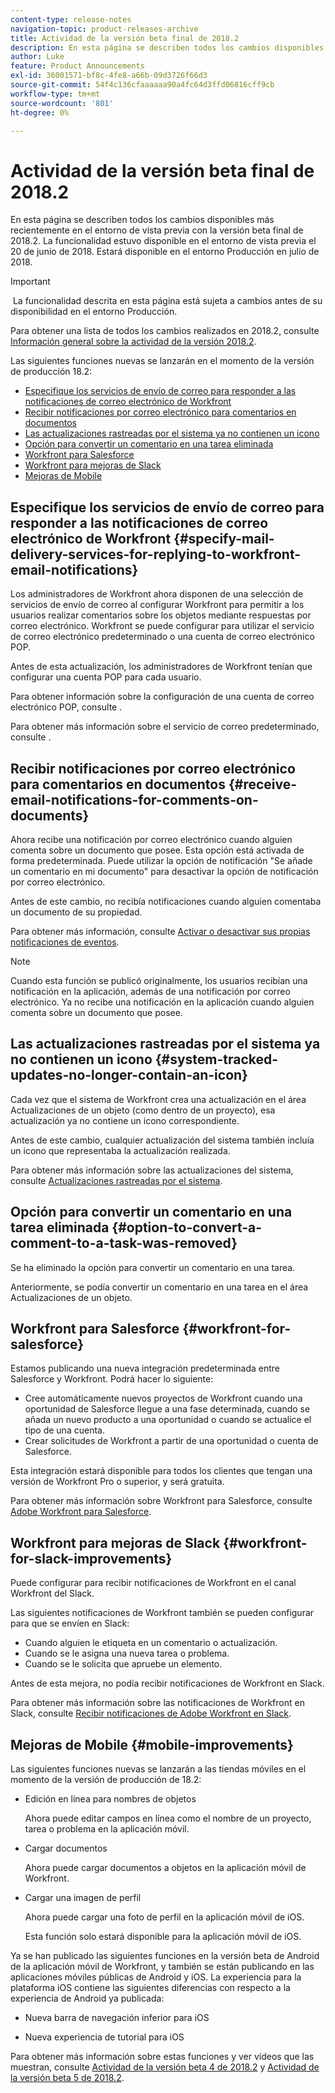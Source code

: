 ```yaml
---
content-type: release-notes
navigation-topic: product-releases-archive
title: Actividad de la versión beta final de 2018.2
description: En esta página se describen todos los cambios disponibles más recientemente en el entorno de vista previa con la versión beta final de 2018.2. La funcionalidad estuvo disponible en el entorno de vista previa el 20 de junio de 2018. Estará disponible en el entorno Producción en julio de 2018.
author: Luke
feature: Product Announcements
exl-id: 36001571-bf8c-4fe8-a66b-09d3726f66d3
source-git-commit: 54f4c136cfaaaaaa90a4fc64d3ffd06816cff9cb
workflow-type: tm+mt
source-wordcount: '801'
ht-degree: 0%

---
```


# Actividad de la versión beta final de 2018.2

En esta página se describen todos los cambios disponibles más recientemente en el entorno de vista previa con la versión beta final de 2018.2. La funcionalidad estuvo disponible en el entorno de vista previa el 20 de junio de 2018. Estará disponible en el entorno Producción en julio de 2018.

>[!IMPORTANT]
>
> La funcionalidad descrita en esta página está sujeta a cambios antes de su disponibilidad en el entorno Producción.

Para obtener una lista de todos los cambios realizados en 2018.2, consulte  [Información general sobre la actividad de la versión 2018.2](../../../../product-announcements/product-releases/quarterly-release-archive/2018.2-release-activity/2018.2-release-activity-overview.md).

Las siguientes funciones nuevas se lanzarán en el momento de la versión de producción 18.2:

* [Especifique los servicios de envío de correo para responder a las notificaciones de correo electrónico de Workfront](#specify-mail-delivery-services-for-replying-to-workfront-email-notifications)
* [Recibir notificaciones por correo electrónico para comentarios en documentos](#receive-email-notifications-for-comments-on-documents)
* [Las actualizaciones rastreadas por el sistema ya no contienen un icono](#system-tracked-updates-no-longer-contain-an-icon)
* [Opción para convertir un comentario en una tarea eliminada](#option-to-convert-a-comment-to-a-task-was-removed)
* [Workfront para Salesforce](#workfront-for-salesforce)
* [Workfront para mejoras de Slack](#workfront-for-slack-improvements)
* [Mejoras de Mobile](#mobile-improvements)

## Especifique los servicios de envío de correo para responder a las notificaciones de correo electrónico de Workfront {#specify-mail-delivery-services-for-replying-to-workfront-email-notifications}

Los administradores de Workfront ahora disponen de una selección de servicios de envío de correo al configurar Workfront para permitir a los usuarios realizar comentarios sobre los objetos mediante respuestas por correo electrónico. Workfront se puede configurar para utilizar el servicio de correo electrónico predeterminado o una cuenta de correo electrónico POP.

Antes de esta actualización, los administradores de Workfront tenían que configurar una cuenta POP para cada usuario. 

Para obtener información sobre la configuración de una cuenta de correo electrónico POP, consulte .

Para obtener más información sobre el servicio de correo predeterminado, consulte .

## Recibir notificaciones por correo electrónico para comentarios en documentos {#receive-email-notifications-for-comments-on-documents}

Ahora recibe una notificación por correo electrónico cuando alguien comenta sobre un documento que posee. Esta opción está activada de forma predeterminada. Puede utilizar la opción de notificación &quot;Se añade un comentario en mi documento&quot; para desactivar la opción de notificación por correo electrónico.

Antes de este cambio, no recibía notificaciones cuando alguien comentaba un documento de su propiedad. 

Para obtener más información, consulte [Activar o desactivar sus propias notificaciones de eventos](../../../../workfront-basics/using-notifications/activate-or-deactivate-your-own-event-notifications.md).

>[!NOTE]
Cuando esta función se publicó originalmente, los usuarios recibían una notificación en la aplicación, además de una notificación por correo electrónico. Ya no recibe una notificación en la aplicación cuando alguien comenta sobre un documento que posee. 

## Las actualizaciones rastreadas por el sistema ya no contienen un icono {#system-tracked-updates-no-longer-contain-an-icon}

Cada vez que el sistema de Workfront crea una actualización en el área Actualizaciones de un objeto (como dentro de un proyecto), esa actualización ya no contiene un icono correspondiente.

Antes de este cambio, cualquier actualización del sistema también incluía un icono que representaba la actualización realizada.

Para obtener más información sobre las actualizaciones del sistema, consulte [Actualizaciones rastreadas por el sistema](../../../../administration-and-setup/set-up-workfront/system-tracked-update-feeds/system-tracked-update-feeds.md).

## Opción para convertir un comentario en una tarea eliminada {#option-to-convert-a-comment-to-a-task-was-removed}

Se ha eliminado la opción para convertir un comentario en una tarea.

Anteriormente, se podía convertir un comentario en una tarea en el área Actualizaciones de un objeto.

## Workfront para Salesforce {#workfront-for-salesforce}

Estamos publicando una nueva integración predeterminada entre Salesforce y Workfront. Podrá hacer lo siguiente:

* Cree automáticamente nuevos proyectos de Workfront cuando una oportunidad de Salesforce llegue a una fase determinada, cuando se añada un nuevo producto a una oportunidad o cuando se actualice el tipo de una cuenta.
* Crear solicitudes de Workfront a partir de una oportunidad o cuenta de Salesforce.

Esta integración estará disponible para todos los clientes que tengan una versión de Workfront Pro o superior, y será gratuita.

Para obtener más información sobre Workfront para Salesforce, consulte  [Adobe Workfront para Salesforce](../../../../workfront-integrations-and-apps/using-workfront-with-salesforce/workfront-for-salesforce.md).

## Workfront para mejoras de Slack {#workfront-for-slack-improvements}

Puede configurar para recibir notificaciones de Workfront en el canal Workfront del Slack.

Las siguientes notificaciones de Workfront también se pueden configurar para que se envíen en Slack:

* Cuando alguien le etiqueta en un comentario o actualización.
* Cuando se le asigna una nueva tarea o problema.
* Cuando se le solicita que apruebe un elemento.

Antes de esta mejora, no podía recibir notificaciones de Workfront en Slack.

Para obtener más información sobre las notificaciones de Workfront en Slack, consulte [Recibir notificaciones de Adobe Workfront en Slack](../../../../workfront-integrations-and-apps/using-workfront-with-slack/receive-workfront-notifications-in-slack.md).

## Mejoras de Mobile {#mobile-improvements}

Las siguientes funciones nuevas se lanzarán a las tiendas móviles en el momento de la versión de producción de 18.2:

* Edición en línea para nombres de objetos 

   Ahora puede editar campos en línea como el nombre de un proyecto, tarea o problema en la aplicación móvil.

* Cargar documentos 

   Ahora puede cargar documentos a objetos en la aplicación móvil de Workfront.

* Cargar una imagen de perfil 

   Ahora puede cargar una foto de perfil en la aplicación móvil de iOS.

   Esta función solo estará disponible para la aplicación móvil de iOS.

Ya se han publicado las siguientes funciones en la versión beta de Android de la aplicación móvil de Workfront, y también se están publicando en las aplicaciones móviles públicas de Android y iOS. La experiencia para la plataforma iOS contiene las siguientes diferencias con respecto a la experiencia de Android ya publicada:

* Nueva barra de navegación inferior para iOS 

* Nueva experiencia de tutorial para iOS 

Para obtener más información sobre estas funciones y ver vídeos que las muestran, consulte [Actividad de la versión beta 4 de 2018.2](../../../../product-announcements/product-releases/quarterly-release-archive/2018.2-release-activity/2018.2-beta-4-release-activity.md) y [Actividad de la versión beta 5 de 2018.2](../../../../product-announcements/product-releases/quarterly-release-archive/2018.2-release-activity/2018.2-beta-5-release-activity.md).
